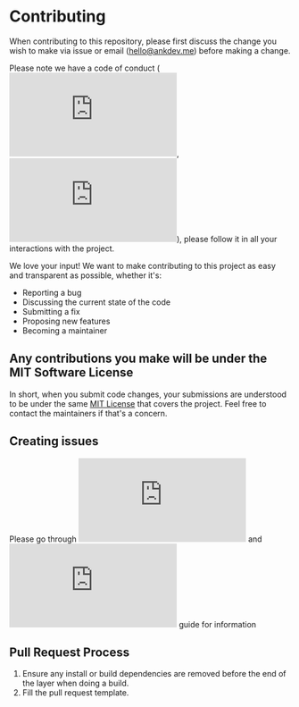 # Contributing
When contributing to this repository, please first discuss the change you wish to make via issue or
email (hello@ankdev.me) before making a change. 

Please note we have a code of conduct (![hindi](https://github.com/ankitskvmdam/clean-jsdoc-theme/blob/master/CODE_OF_CONDUCT_HINDI.md), ![english](https://github.com/ankitskvmdam/clean-jsdoc-theme/blob/master/CODE_OF_CONDUCT.md)), please follow it in all your interactions with the project.

We love your input! We want to make contributing to this project as easy and transparent as possible, whether it's:
- Reporting a bug
- Discussing the current state of the code
- Submitting a fix
- Proposing new features
- Becoming a maintainer

## Any contributions you make will be under the MIT Software License
In short, when you submit code changes, your submissions are understood to be under the same [MIT License](http://choosealicense.com/licenses/mit/) that covers the project. Feel free to contact the maintainers if that's a concern.

## Creating issues
Please go through ![bug_report](https://github.com/ankitskvmdam/clean-jsdoc-theme/blob/master/.github/ISSUE_TEMPLATE/bug_report.md) and ![feature_request](https://github.com/ankitskvmdam/clean-jsdoc-theme/blob/master/.github/ISSUE_TEMPLATE/feature_request.md) guide for information

## Pull Request Process
1. Ensure any install or build dependencies are removed before the end of the layer when doing a 
   build.
1. Fill the pull request template.
   
